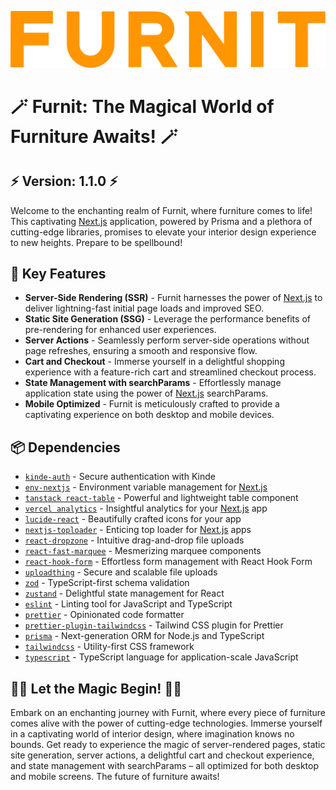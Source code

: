 [![Furnit](./public/logo-text.png)](https://furnit-snowy.vercel.app)

# 🪄 Furnit: The Magical World of Furniture Awaits! 🪄

## ⚡ Version: 1.1.0 ⚡

Welcome to the enchanting realm of Furnit, where furniture comes to life! This captivating [Next.js](https://nextjs.org/) application, powered by Prisma and a plethora of cutting-edge libraries, promises to elevate your interior design experience to new heights. Prepare to be spellbound!

## 🌟 Key Features

- **Server-Side Rendering (SSR)** - Furnit harnesses the power of [Next.js](https://nextjs.org/) to deliver lightning-fast initial page loads and improved SEO.
- **Static Site Generation (SSG)** - Leverage the performance benefits of pre-rendering for enhanced user experiences.
- **Server Actions** - Seamlessly perform server-side operations without page refreshes, ensuring a smooth and responsive flow.
- **Cart and Checkout** - Immerse yourself in a delightful shopping experience with a feature-rich cart and streamlined checkout process.
- **State Management with searchParams** - Effortlessly manage application state using the power of [Next.js](https://nextjs.org/) searchParams.
- **Mobile Optimized** - Furnit is meticulously crafted to provide a captivating experience on both desktop and mobile devices.

## 📦 Dependencies

- [`kinde-auth`](https://kinde.com/) - Secure authentication with Kinde
- [`env-nextjs`](https://env.t3.gg/docs/introduction) - Environment variable management for [Next.js](https://nextjs.org/)
- [`tanstack react-table`](https://tanstack.com/table/latest) - Powerful and lightweight table component
- [`vercel analytics`](https://vercel.com/products/observability) - Insightful analytics for your [Next.js](https://nextjs.org/) app
- [`lucide-react`](https://lucide.dev/guide/packages/lucide-react) - Beautifully crafted icons for your app
- [`nextjs-toploader`](https://www.npmjs.com/package/nextjs-toploader) - Enticing top loader for [Next.js](https://nextjs.org/) apps
- [`react-dropzone`](https://react-dropzone.js.org/) - Intuitive drag-and-drop file uploads
- [`react-fast-marquee`](https://www.npmjs.com/package/react-fast-marquee) - Mesmerizing marquee components
- [`react-hook-form`](https://react-hook-form.com/) - Effortless form management with React Hook Form
- [`uploadthing`](https://uploadthing.com/) - Secure and scalable file uploads
- [`zod`](https://zod.dev/) - TypeScript-first schema validation
- [`zustand`](https://zustand-demo.pmnd.rs/) - Delightful state management for React
- [`eslint`](https://eslint.org/) - Linting tool for JavaScript and TypeScript
- [`prettier`](https://prettier.io/) - Opinionated code formatter
- [`prettier-plugin-tailwindcss`](https://github.com/tailwindlabs/prettier-plugin-tailwindcss) - Tailwind CSS plugin for Prettier
- [`prisma`](https://www.prisma.io/) - Next-generation ORM for Node.js and TypeScript
- [`tailwindcss`](https://tailwindcss.com/) - Utility-first CSS framework
- [`typescript`](https://www.typescriptlang.org/) - TypeScript language for application-scale JavaScript

## 🧚‍♀️ Let the Magic Begin! 🧚‍♀️

Embark on an enchanting journey with Furnit, where every piece of furniture comes alive with the power of cutting-edge technologies. Immerse yourself in a captivating world of interior design, where imagination knows no bounds. Get ready to experience the magic of server-rendered pages, static site generation, server actions, a delightful cart and checkout experience, and state management with searchParams – all optimized for both desktop and mobile screens. The future of furniture awaits!
